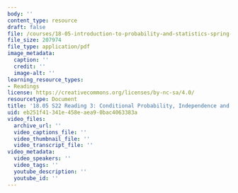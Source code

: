 ```yaml
---
body: ''
content_type: resource
draft: false
file: /courses/18-05-introduction-to-probability-and-statistics-spring-2022/mit18_05_s22_class03-prep.pdf
file_size: 207974
file_type: application/pdf
image_metadata:
  caption: ''
  credit: ''
  image-alt: ''
learning_resource_types:
- Readings
license: https://creativecommons.org/licenses/by-nc-sa/4.0/
resourcetype: Document
title: '18.05 S22 Reading 3: Conditional Probability, Independence and Bayes'' Theorem'
uid: eb251f41-341e-458e-aea9-0bac4063383a
video_files:
  archive_url: ''
  video_captions_file: ''
  video_thumbnail_file: ''
  video_transcript_file: ''
video_metadata:
  video_speakers: ''
  video_tags: ''
  youtube_description: ''
  youtube_id: ''
---
```

